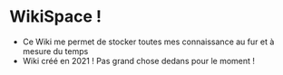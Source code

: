 # WikiSpace !
- Ce Wiki me permet de stocker toutes mes connaissance au fur et à mesure du temps
- Wiki créé en 2021 ! Pas grand chose dedans pour le moment !